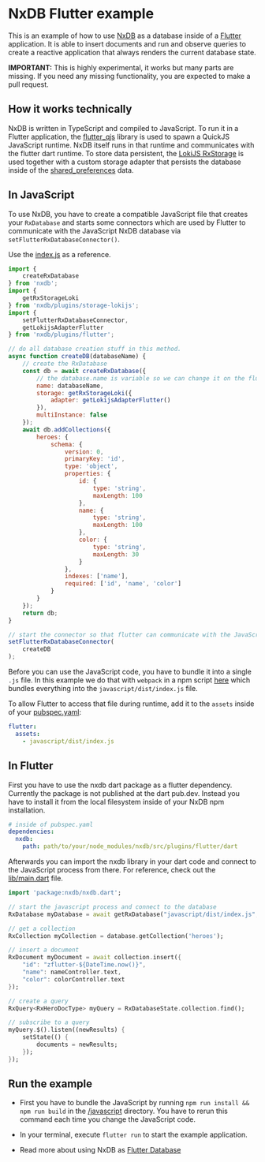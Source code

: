 # NxDB Flutter example

This is an example of how to use [NxDB](https://nxdb.khulnasoft.com/) as a database inside of a [Flutter](https://flutter.dev/) application. It is able to insert documents and run and observe queries to create a reactive application that always renders the current database state.

**IMPORTANT:** This is highly experimental, it works but many parts are missing. If you need any missing functionality, you are expected to make a pull request.


## How it works technically

NxDB is written in TypeScript and compiled to JavaScript. To run it in a Flutter application, the [flutter_qjs](https://pub.dev/packages/flutter_qjs) library is used to spawn a QuickJS JavaScript runtime. NxDB itself runs in that runtime and communicates with the flutter dart runtime. To store data persistent, the [LokiJS RxStorage](https://nxdb.khulnasoft.com/rx-storage-lokijs.html) is used together with a custom storage adapter that persists the database inside of the [shared_preferences](https://pub.dev/packages/shared_preferences) data.


## In JavaScript

To use NxDB, you have to create a compatible JavaScript file that creates your `RxDatabase` and starts some connectors which are used by Flutter to communicate with the JavaScript NxDB database via `setFlutterRxDatabaseConnector()`.

Use the [index.js](./javascript/src/index.js) as a reference.

```js
import {
    createRxDatabase
} from 'nxdb';
import {
    getRxStorageLoki
} from 'nxdb/plugins/storage-lokijs';
import {
    setFlutterRxDatabaseConnector,
    getLokijsAdapterFlutter
} from 'nxdb/plugins/flutter';

// do all database creation stuff in this method.
async function createDB(databaseName) {
    // create the RxDatabase
    const db = await createRxDatabase({
        // the database.name is variable so we can change it on the flutter side
        name: databaseName,
        storage: getRxStorageLoki({
            adapter: getLokijsAdapterFlutter()
        }),
        multiInstance: false
    });
    await db.addCollections({
        heroes: {
            schema: {
                version: 0,
                primaryKey: 'id',
                type: 'object',
                properties: {
                    id: {
                        type: 'string',
                        maxLength: 100
                    },
                    name: {
                        type: 'string',
                        maxLength: 100
                    },
                    color: {
                        type: 'string',
                        maxLength: 30
                    }
                },
                indexes: ['name'],
                required: ['id', 'name', 'color']
            }
        }
    });
    return db;
}

// start the connector so that flutter can communicate with the JavaScript process
setFlutterRxDatabaseConnector(
    createDB
);
```

Before you can use the JavaScript code, you have to bundle it into a single `.js` file. In this example we do that with `webpack` in a npm script [here](./javascript/package.json) which bundles everything into the `javascript/dist/index.js` file.

To allow Flutter to access that file during runtime, add it to the `assets` inside of your [pubspec.yaml](./pubspec.yaml):

```yaml
flutter:
  assets:
    - javascript/dist/index.js
```

## In Flutter

First you have to use the nxdb dart package as a flutter dependency. Currently the package is not published at the dart pub.dev. Instead you have to install it from the local filesystem inside of your NxDB npm installation.

```yaml
# inside of pubspec.yaml
dependencies:
  nxdb:
    path: path/to/your/node_modules/nxdb/src/plugins/flutter/dart
```

Afterwards you can import the nxdb library in your dart code
and connect to the JavaScript process from there. For reference, check out the [lib/main.dart](./lib/main.dart) file.

```dart
import 'package:nxdb/nxdb.dart';

// start the javascript process and connect to the database
RxDatabase myDatabase = await getRxDatabase("javascript/dist/index.js", databaseName);

// get a collection
RxCollection myCollection = database.getCollection('heroes');

// insert a document
RxDocument myDocument = await collection.insert({
    "id": "zflutter-${DateTime.now()}",
    "name": nameController.text,
    "color": colorController.text
});

// create a query
RxQuery<RxHeroDocType> myQuery = RxDatabaseState.collection.find();

// subscribe to a query
myQuery.$().listen((newResults) {
    setState(() {
        documents = newResults;
    });
});
```


## Run the example

- First you have to bundle the JavaScript by running `npm run install && npm run build` in the [/javascript](/javascript) directory. You have to rerun this command each time you change the JavaScript code.
- In your terminal, execute `flutter run` to start the example application.



- Read more about using NxDB as [Flutter Database](https://nxdb.khulnasoft.com/articles/flutter-database.html)
